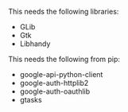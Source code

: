 This needs the following libraries:
* GLib
* Gtk
* Libhandy

This needs the following from pip:
* google-api-python-client
* google-auth-httplib2
* google-auth-oauthlib
* gtasks
